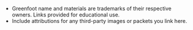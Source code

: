 - Greenfoot name and materials are trademarks of their respective owners. Links provided for educational use.
- Include attributions for any third-party images or packets you link here.
